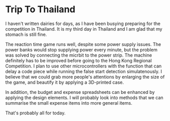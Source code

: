 # Trip To Thailand
I haven't written dairies for days, as I have been busying preparing for the competition in Thailand. 
It is my third day in Thailand and I am glad that my stomach is still fine. 

The reaction time game runs well, despite some power supply issues. The power banks would stop supplying power every minute, but the problem was solved by connecting the micrbit to the power strip. 
The machine definitely has to be improved before going to the Hong Kong Regional Competition. I plan to use other microcontrollers with the function that can delay a code piece while running the false start detection simulatenously. 
I believe that we could grab more people's attentions by enlarging the size of the game, and beautify it by applying a 3D-printed case.

In addition, the budget and expense spreadsheets can be enhanced by applying the design elements. I will probably look into methods that we can summarise the small expense items into more general items.

That's probably all for today.
